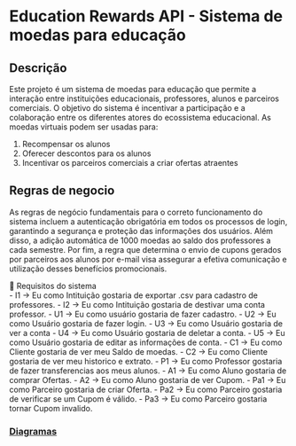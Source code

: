 # Education Rewards API - Sistema de moedas para educação

## Descrição

Este projeto é um sistema de moedas para educação que permite a interação entre instituições educacionais, professores, alunos e parceiros comerciais. O objetivo do sistema é incentivar a participação e a colaboração entre os diferentes atores do ecossistema educacional. As moedas virtuais podem ser usadas para:

1. Recompensar os alunos
2. Oferecer descontos para os alunos
3. Incentivar os parceiros comerciais a criar ofertas atraentes


## Regras de negocio

As regras de negócio fundamentais para o correto funcionamento do sistema incluem a autenticação obrigatória em todos os processos de login, garantindo a segurança e proteção das informações dos usuários. Além disso, a adição automática de 1000 moedas ao saldo dos professores a cada semestre. Por fim, a regra que determina o envio de cupons gerados por parceiros aos alunos por e-mail visa assegurar a efetiva comunicação e utilização desses benefícios promocionais.

<summary>📝 Requisitos do sistema</summary>
    - I1 -> Eu como Intituição gostaria de exportar .csv para cadastro de professores.
    - I2 -> Eu como Intituição gostaria de destivar uma conta professor.
    - U1 -> Eu como usuário gostaria de fazer cadastro.
    - U2 -> Eu como Usuário gostaria de fazer login.
    - U3 -> Eu como Usuário gostaria de ver a conta
    - U4 -> Eu como Usuário gostaria de deletar a conta.
    - U5 -> Eu como Usuário gostaria de editar as informações de conta.
    - C1 -> Eu como Cliente gostaria de ver meu Saldo de moedas.
    - C2 -> Eu como Cliente gostaria de ver meu historico e extrato.
    - P1 -> Eu como Professor gostaria de fazer transferencias aos meus alunos.
    - A1 -> Eu como Aluno gostaria de comprar Ofertas.
    - A2 -> Eu como Aluno gostaria de ver Cupom.
    - Pa1 -> Eu como Parceiro gostaria de criar Oferta.
    - Pa2 -> Eu como Parceiro gostaria de verificar se um Cupom é válido.
    - Pa3 -> Eu como Parceiro gostaria tornar Cupom invalido.
  
### [Diagramas](./docs/docs.md/#diagramas)

